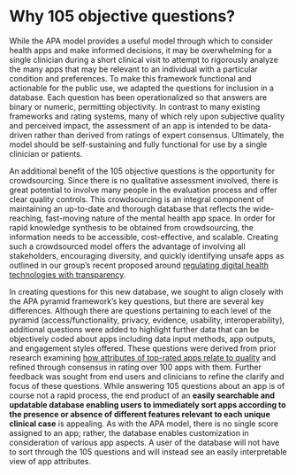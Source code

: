 # Why 105 objective questions?

While the APA model provides a useful model through which to consider health apps and make informed decisions, it may be overwhelming for a single clinician during a short clinical visit to attempt to rigorously analyze the many apps that may be relevant to an individual with a particular condition and preferences. To make this framework functional and actionable for the public use, we adapted the questions for inclusion in a database.  Each question has been operationalized so that answers are binary or numeric, permitting objectivity. In contrast to many existing frameworks and rating systems, many of which rely upon subjective quality and perceived impact, the assessment of an app is intended to be data-driven rather than derived from ratings of expert consensus. Ultimately, the model should be self-sustaining and fully functional for use by a single clinician or patients. 

An additional benefit of the 105 objective questions is the opportunity for crowdsourcing. Since there is no qualitative assessment involved, there is great potential to involve many people in the evaluation process and offer clear quality controls. This crowdsourcing is an integral component of maintaining an up-to-date and thorough database that reflects the wide-reaching, fast-moving nature of the mental health app space. In order for rapid knowledge synthesis to be obtained from crowdsourcing, the information needs to be accessible, cost-effective, and scalable. Creating such a crowdsourced model offers the advantage of involving all stakeholders, encouraging diversity, and quickly identifying unsafe apps as outlined in our group’s recent proposed around [regulating digital health technologies with transparency](https://bmcmedicine.biomedcentral.com/articles/10.1186/s12916-019-1447-x). 

In creating questions for this new database, we sought to align closely with the APA pyramid framework’s key questions, but there are several key differences. Although there are questions pertaining to each level of the pyramid (access/functionality, privacy, evidence, usability, interoperability), additional questions were added to highlight further data that can be objectively coded about apps including data input methods, app outputs, and engagement styles offered. These questions were derived from prior research examining [how attributes of top-rated apps relate to quality](https://www.ncbi.nlm.nih.gov/pubmed/30635262) and refined through consensus in rating over 100 apps with them. Further feedback was sought from end users  and clinicians to refine the clarify and focus of these questions. While answering 105 questions about an app is of course not a rapid process, the end product of an **easily searchable and updatable database enabling users to immediately sort apps according to the presence or absence of different features relevant to each unique clinical case** is appealing. As with the APA model, there is no single score assigned to an app; rather, the database enables customization in consideration of various app aspects. A user of the database will not have to sort through the 105 questions and will instead see an easily interpretable view of app attributes.